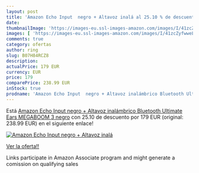 ```yaml
---
layout: post
title: 'Amazon Echo Input  negro + Altavoz inalá al 25.10 % de descuento'
date: 
thumbnailImage: 'https://images-eu.ssl-images-amazon.com/images/I/41zcZyfwweL._SL200_.jpg'
images: [ 'https://images-eu.ssl-images-amazon.com/images/I/41zcZyfwweL._SL200_.jpg' ]
comments: true
category: ofertas
author: ring
slug: B07H84RCZ8
description:
actualPrice: 179 EUR
currency: EUR
price: 179
comparePrice: 238.99 EUR
inStock: true
prodname: 'Amazon Echo Input  negro + Altavoz inalámbrico Bluetooth Ultimate Ears MEGABOOM 3  negro'
---
```


Está [Amazon Echo Input  negro + Altavoz inalámbrico Bluetooth Ultimate Ears MEGABOOM 3  negro](https://www.amazon.es/dp/B07H84RCZ8/?tag=tolees-21) con 25.10 de descuento por 179 EUR (original: 238.99 EUR) en el siguiente enlace!

[![Amazon Echo Input  negro + Altavoz inalá](https://images-eu.ssl-images-amazon.com/images/I/41zcZyfwweL._SL200_.jpg)](https://www.amazon.es/dp/B07H84RCZ8/?tag=tolees-21)

[Ver la oferta!!](https://www.amazon.es/dp/B07H84RCZ8/?tag=tolees-21)

Links participate in Amazon Associate program and might generate a comission on qualifying sales


